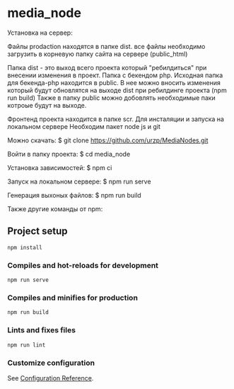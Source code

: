 # media_node

Установка на сервер:

Файлы prodaction находятся в папке dist.
все файлы необходимо загрузить в корневую папку сайта на сервере (publiс_html)

Папка dist - это выход всего проекта который "ребилдиться" при внесении изменения в проект.
Папка с бекендом php. Исходная папка для бекенда-php находится в public.
В нее можно вносить изменения который будут обновлятся на выходе dist при ребилдинге проекта (npm run build)
Также в папку publiс можно добовлять необходимые паки котроые будут  на выходе.

Фронтенд проекта находится в папке scr.
Для инсталяции и запуска на локальном сервере
Необходим пакет node js и git   


Можно скачать: $ git clone https://github.com/urzp/MediaNodes.git

Войти в папку проекта: $ cd media_node

Установка зависимостей: $ npm ci

Запуск на локальном сервере: $ npm run serve

Генерация выхоных файлов: $ npm run build



Также другие команды от npm:

## Project setup
```
npm install
```

### Compiles and hot-reloads for development
```
npm run serve
```

### Compiles and minifies for production
```
npm run build
```

### Lints and fixes files
```
npm run lint
```

### Customize configuration
See [Configuration Reference](https://cli.vuejs.org/config/).
